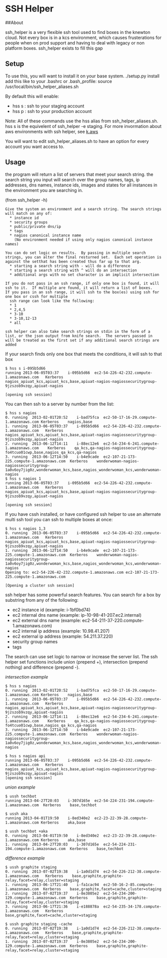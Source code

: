 # SSH Helper

##About

ssh_helper is a very flexible ssh tool used to find boxes in the knewton cloud.  Not every box is in a kcs environment, which causes frusterations for people when on prod support and having to deal with legacy or non platform boxes.  ssh_helper exists to fill this gap

## Setup

To use this, you will want to install it on your base system.
./setup.py install
add this like to your .bashrc or .bash_profile:
source /usr/local/bin/ssh_helper_aliases.sh

By default this will enable:
* hss s : ssh to your staging account
* hss p : ssh to your production account

Note: All of these commands use the hss alias from ssh_helper_aliases.sh.  hss s is the equivelent of ssh_helper -e staging.  For more invormation about aws environments with ssh helper, see [k.aws](https://github.com/Knewton/k.aws)

You will want to edit ssh_helper_aliases.sh to have an option for every account you want access to.

## Usage

the program will return a list of servers that meet your search string. the search string you input will search over the group names, tags, ip addresses, dns names, instance ids, images and states for all instances in the environment you are searching in.

(from ssh_helper -h)

    Give the system an environment and a search string. The search strings will match on any of:
      * instance id
      * security groups
      * public/private dns/ip
      * tags
      * nagios canonical instance name
        (No environment needed if using only nagios canonical instance names)
     
    You can do set logic on results.  By passing in multiple search strings, you can alter the final resturned set.  Each set operation is against the setthat has been created thus far up to that arg.
      * starting a search string with - will do a difference
      * starting a search string with ^ will do an intersection
      * additional args with no set character is an implicit intersection
     
    If you do not pass in an ssh range, if only one box is found, it will ssh to it.  If multiple are found, it will return a list of boxes.
    If you pass in an ssh range, it will ssh to the box(es) using ssh for one box or cssh for multiple
      ssh range can look like the following:
      * 1
      * 2,4,5
      * 3-10
      * 3-10,12-13
      * all
     
    ssh helper can also take search strings on stdin in the form of a list, or the json output from knife search.  The servers passed in will be treated as the first set if any additional search strings are added


If your search finds only one box that meets the conditions, it will ssh to that box

    $ hss s i-095b5d66
    running 2013-06-05T03:37    i-095b5d66  ec2-54-226-42-232.compute-1.amazonaws.com   Kerberos    nagios_apiuat_kcs,apiuat_kcs,base,apiuat-nagios-nagiossecuritygroup-9jzszob9vzqy,apiuat-nagios
     
    [opening ssh session]

You can then ssh to a server by number from the list:

    $ hss s nagios
    0. running  2013-02-01T20:52    i-bad75fca  ec2-50-17-16-29.compute-1.amazonaws.com Kerberos    nagios,base
    1. running  2013-06-05T03:37    i-095b5d66  ec2-54-226-42-232.compute-1.amazonaws.com   Kerberos    nagios_apiuat_kcs,apiuat_kcs,base,apiuat-nagios-nagiossecuritygroup-9jzszob9vzqy,apiuat-nagios
    2. running  2013-06-12T14:11    i-88ec12e6  ec2-54-234-6-241.compute-1.amazonaws.com    Kerberos    qa_kcs,qa-nagios-nagiossecuritygroup-fo4tcuo01cwp,base,nagios_qa_kcs,qa-nagios
    3. running  2013-06-12T14:50    i-b4e9cade  ec2-107-21-173-225.compute-1.amazonaws.com  Kerberos    wonderwoman-nagios-nagiossecuritygroup-1a0v6oy7jig0z,wonderwoman_kcs,base,nagios_wonderwoman_kcs,wonderwoman-nagios
    $ hss s nagios 1
    running 2013-06-05T03:37    i-095b5d66  ec2-54-226-42-232.compute-1.amazonaws.com   Kerberos    nagios_apiuat_kcs,apiuat_kcs,base,apiuat-nagios-nagiossecuritygroup-9jzszob9vzqy,apiuat-nagios
    
    [opening ssh session]

If you have cssh installed, or have configured ssh helper to use an alternate multi ssh tool you can ssh to multiple boxes at once:

    $ hss s nagios 1,3
    0. running  2013-06-05T03:37    i-095b5d66  ec2-54-226-42-232.compute-1.amazonaws.com   Kerberos    nagios_apiuat_kcs,apiuat_kcs,base,apiuat-nagios-nagiossecuritygroup-9jzszob9vzqy,apiuat-nagios
    1. running  2013-06-12T14:50    i-b4e9cade  ec2-107-21-173-225.compute-1.amazonaws.com  Kerberos    wonderwoman-nagios-nagiossecuritygroup-1a0v6oy7jig0z,wonderwoman_kcs,base,nagios_wonderwoman_kcs,wonderwoman-nagios
    Opening to: ec2-54-226-42-232.compute-1.amazonaws.com ec2-107-21-173-225.compute-1.amazonaws.com
     
    [Opening a cluster ssh session]


ssh helper has some powerful search features.  You can search for a box by substring from any of the following:

* ec2 instance id (example: i-1bf0bd74)
* ec2 internal dns name (example: ip-10-98-41-207.ec2.internal)
* ec2 external dns name (example: ec2-54-211-37-220.compute-1.amazonaws.com)
* ec2 internal ip address (example: 10.98.41.207)
* ec2 external ip address (example: 54.211.37.220)
* security group names
* tags

The search can use set logic to narrow or increase the server list.  The ssh helper set functions include union (prepend +), intersection (prepend nothing) and difference (prepend -).

*intersection example*

    $ hss s nagios
    0. running  2013-02-01T20:52    i-bad75fca  ec2-50-17-16-29.compute-1.amazonaws.com Kerberos    nagios,base
    1. running  2013-06-05T03:37    i-095b5d66  ec2-54-226-42-232.compute-1.amazonaws.com   Kerberos    nagios_apiuat_kcs,apiuat_kcs,base,apiuat-nagios-nagiossecuritygroup-9jzszob9vzqy,apiuat-nagios
    2. running  2013-06-12T14:11    i-88ec12e6  ec2-54-234-6-241.compute-1.amazonaws.com    Kerberos    qa_kcs,qa-nagios-nagiossecuritygroup-fo4tcuo01cwp,base,nagios_qa_kcs,qa-nagios
    3. running  2013-06-12T14:50    i-b4e9cade  ec2-107-21-173-225.compute-1.amazonaws.com  Kerberos    wonderwoman-nagios-nagiossecuritygroup-1a0v6oy7jig0z,wonderwoman_kcs,base,nagios_wonderwoman_kcs,wonderwoman-nagios
     
    $ hss s nagios api
    running 2013-06-05T03:37    i-095b5d66  ec2-54-226-42-232.compute-1.amazonaws.com   Kerberos    nagios_apiuat_kcs,apiuat_kcs,base,apiuat-nagios-nagiossecuritygroup-9jzszob9vzqy,apiuat-nagios
    [opening ssh session]

*union example*

    $ ussh techbot
    running 2013-04-27T20:03    i-307d165e  ec2-54-224-231-194.compute-1.amazonaws.com  Kerberos    base,techbot
     
    $ ussh aka
    running 2013-04-01T19:50    i-8ed340e2  ec2-23-22-39-28.compute-1.amazonaws.com Kerberos    aka,base
     
    $ ussh techbot +aka
    0. running  2013-04-01T19:50    i-8ed340e2  ec2-23-22-39-28.compute-1.amazonaws.com Kerberos    aka,base
    1. running  2013-04-27T20:03    i-307d165e  ec2-54-224-231-194.compute-1.amazonaws.com  Kerberos    base,techbot

*difference example*

    $ ussh graphite staging
    0. running  2013-07-02T19:38    i-1a0d1d74  ec2-54-226-212-38.compute-1.amazonaws.com   Kerberos    base,graphite,graphite-relay,facet=relay,cluster=staging
    1. running  2013-06-17T21:40    i-fa1cac94  ec2-50-16-2-85.compute-1.amazonaws.com  Kerberos    base,graphite,facet=cache,cluster=staging
    2. running  2013-07-02T19:37    i-8e3805e2  ec2-54-234-200-129.compute-1.amazonaws.com  Kerberos    base,graphite,graphite-relay,facet=relay,cluster=staging
    3. running  2013-06-17T21:36    i-e188878a  ec2-54-235-34-178.compute-1.amazonaws.com   Kerberos    base,graphite,facet=cache,cluster=staging
     
    $ ussh graphite staging -cache
    0. running  2013-07-02T19:38    i-1a0d1d74  ec2-54-226-212-38.compute-1.amazonaws.com   Kerberos    base,graphite,graphite-relay,facet=relay,cluster=staging
    1. running  2013-07-02T19:37    i-8e3805e2  ec2-54-234-200-129.compute-1.amazonaws.com  Kerberos    base,graphite,graphite-relay,facet=relay,cluster=staging








